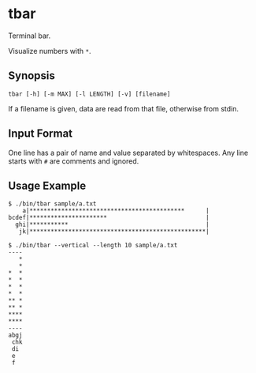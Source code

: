 tbar
====

Terminal bar.

Visualize numbers with `*`.


Synopsis
--------

    tbar [-h] [-m MAX] [-l LENGTH] [-v] [filename]

If a filename is given, data are read from that file, otherwise from stdin.



Input Format
------------

One line has a pair of name and value separated by whitespaces.
Any line starts with `#` are comments and ignored.



Usage Example
-------------

    $ ./bin/tbar sample/a.txt
        a|********************************************      |
    bcdef|**********************                            |
      ghi|***********                                       |
       jk|**************************************************|

    $ ./bin/tbar --vertical --length 10 sample/a.txt
    ----
       *
       *
    *  *
    *  *
    *  *
    *  *
    ** *
    ** *
    ****
    ****
    ----
    abgj
     chk
     di
     e
     f
